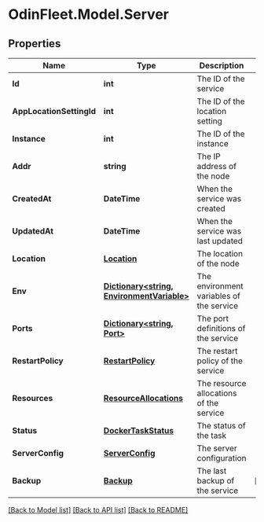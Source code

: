# OdinFleet.Model.Server

## Properties

Name | Type | Description | Notes
------------ | ------------- | ------------- | -------------
**Id** | **int** | The ID of the service | 
**AppLocationSettingId** | **int** | The ID of the location setting | 
**Instance** | **int** | The ID of the instance | 
**Addr** | **string** | The IP address of the node | 
**CreatedAt** | **DateTime** | When the service was created | 
**UpdatedAt** | **DateTime** | When the service was last updated | 
**Location** | [**Location**](Location.md) | The location of the node | 
**Env** | [**Dictionary&lt;string, EnvironmentVariable&gt;**](EnvironmentVariable.md) | The environment variables of the service | 
**Ports** | [**Dictionary&lt;string, Port&gt;**](Port.md) | The port definitions of the service | 
**RestartPolicy** | [**RestartPolicy**](RestartPolicy.md) | The restart policy of the service | 
**Resources** | [**ResourceAllocations**](ResourceAllocations.md) | The resource allocations of the service | 
**Status** | [**DockerTaskStatus**](DockerTaskStatus.md) | The status of the task | 
**ServerConfig** | [**ServerConfig**](ServerConfig.md) | The server configuration | 
**Backup** | [**Backup**](Backup.md) | The last backup of the service | [optional] 

[[Back to Model list]](../README.md#documentation-for-models) [[Back to API list]](../README.md#documentation-for-api-endpoints) [[Back to README]](../README.md)

